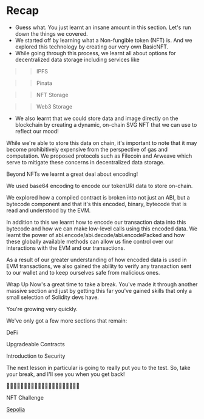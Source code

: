 # Recap
- Guess what. You just learnt an insane amount in this section. Let's run down the things we covered.
- We started off by learning what a Non-fungible token (NFT) is. And we explored this technology by creating our very own BasicNFT.
- While going through this process, we learnt all about options for decentralized data storage including services like

>> IPFS

>> Pinata

>> NFT Storage

>> Web3 Storage

- We also learnt that we could store data and image directly on the blockchain by creating a dynamic, on-chain SVG NFT that we can use to reflect our mood!


While we're able to store this data on chain, it's important to note that it may become prohibitively expensive from the perspective of gas and computation. We proposed protocols such as Filecoin and Arweave which serve to mitigate these concerns in decentralized data storage.

Beyond NFTs we learnt a great deal about encoding!

We used base64 encoding to encode our tokenURI data to store on-chain.

We explored how a compiled contract is broken into not just an ABI, but a bytecode component and that it's this encoded, binary, bytecode that is read and understood by the EVM.

In addition to this we learnt how to encode our transaction data into this bytecode and how we can make low-level calls using this encoded data. We learnt the power of abi.encode/abi.decode/abi.encodePacked and how these globally available methods can allow us fine control over our interactions with the EVM and our transactions.

As a result of our greater understanding of how encoded data is used in EVM transactions, we also gained the ability to verify any transaction sent to our wallet and to keep ourselves safe from malicious ones.


Wrap Up
Now's a great time to take a break. You've made it through another massive section and just by getting this far you've gained skills that only a small selection of Solidity devs have.

You're growing very quickly.

We've only got a few more sections that remain:

DeFi

Upgradeable Contracts

Introduction to Security

The next lesson in particular is going to really put you to the test. So, take your break, and I'll see you when you get back!

🎊🎊🎊🎊🎊🎊🎊🎊🎊🎊🎊🎊🎊🎊🎊🎊🎊🎊🎊🎊🎊

NFT Challenge

[Sepolia](https://sepolia.etherscan.io/address/0x93c7A945af9c453a8c932bf47683B5eB8C2F8792#code)
